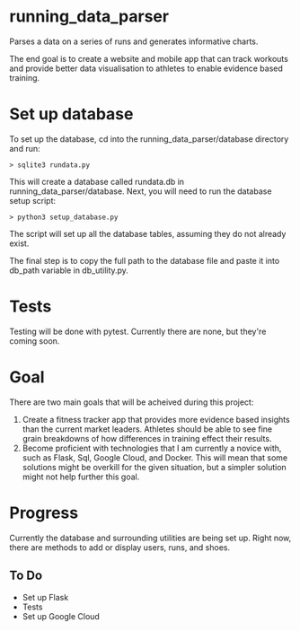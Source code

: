 # running_data_parser
Parses a data on a series of runs and generates informative charts.

The end goal is to create a website and mobile app that can track workouts and provide better data visualisation to athletes to enable evidence based training.

# Set up database
To set up the database, cd into the running_data_parser/database directory and run:

```> sqlite3 rundata.py```

This will create a database called rundata.db in running_data_parser/database.
Next, you will need to run the database setup script:

```> python3 setup_database.py```

The script will set up all the database tables, assuming they do not already exist.

The final step is to copy the full path to the database file and paste it into db_path variable in db_utility.py.

# Tests
Testing will be done with pytest. Currently there are none, but they're coming soon.

# Goal
There are two main goals that will be acheived during this project:

1. Create a fitness tracker app that provides more evidence based insights than the current market leaders. Athletes should be able to see fine grain breakdowns of how differences in training effect their results.
2. Become proficient with technologies that I am currently a novice with, such as Flask, Sql, Google Cloud, and Docker. This will mean that some solutions might be overkill for the given situation, but a simpler solution might not help further this goal. 

# Progress
Currently the database and surrounding utilities are being set up. Right now, there are methods to add or display users, runs, and shoes.

## To Do
* Set up Flask
* Tests
* Set up Google Cloud
